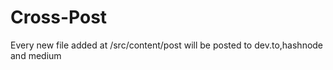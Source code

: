 # Cross-Post 

Every new file added at /src/content/post will be posted to dev.to,hashnode and medium
